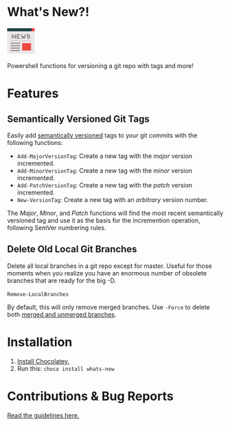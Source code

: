 # What's New?!

![whats-new](/whats-new.png) 

Powershell functions for versioning a git repo with tags and more!

# Features

## Semantically Versioned Git Tags

Easily add [semantically versioned](https://semver.org/) tags to your git commits with the following functions:

- `Add-MajorVersionTag`: Create a new tag with the *major* version incremented.
- `Add-MinorVersionTag`: Create a new tag with the *minor* version incremented.
- `Add-PatchVersionTag`: Create a new tag with the *patch* version incremented.
- `New-VersionTag`: Create a new tag with an *arbitrary* version number.

The *Major*, *Minor*, and *Patch* functions will find the most recent semantically versioned tag and use it as the basis for the incremention operation, following SemVer numbering rules. 

## Delete Old Local Git Branches

Delete all local branches in a git repo except for master. Useful for those moments when you realize you have an enormous number of obsolete branches that are ready for the big -D.

`Remove-LocalBranches`

By default, this will only remove merged branches. Use `-Force` to delete both [merged and unmerged branches](https://git-scm.com/docs/git-branch#git-branch--d).

# Installation

1. [Install Chocolatey.](https://chocolatey.org/install#installing-chocolatey)
1. Run this: `choco install whats-new`

# Contributions & Bug Reports

[Read the guidelines here.](/CONTRIBUTING.MD) 